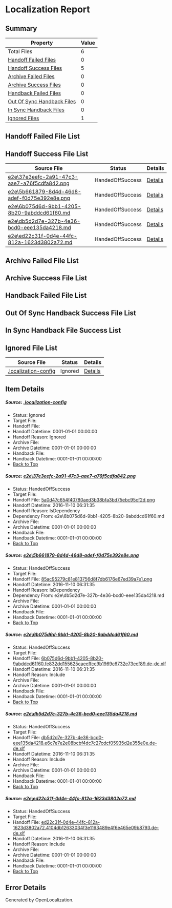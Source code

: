 # <a name='report-top'></a> Localization Report

## Summary
 Property | Value 
 -------- | ----- 
 Total Files | 6
[ Handoff Failed Files ](#handoff-failed-list)| 0
[ Handoff Success Files ](#handoff-success-list)| 5
[ Archive Failed Files ](#archive-failed-list)| 0
[ Archive Success Files ](#archive-success-list)| 0
[ Handback Failed Files ](#handback-failed-list)| 0
[ Out Of Sync Handback Files ](#outofsync-handback-success-list)| 0
[ In Sync Handback Files ](#insync-handback-success-list)| 0
[ Ignored Files ](#ignored-list)| 1

## <a name='handoff-failed-list'></a> Handoff Failed File List

## <a name='handoff-success-list'></a> Handoff Success File List
 Source File | Status | Details 
 ----------- | ------ | ------- 
 [e2e\37e3eefc-2a91-47c3-aae7-a76f5cdfa842.png](https://github.com/OpenLocalizationTestOrg/ol-test0/blob/0a8f2a7cdff712840967873bb6b6d645423fdc1f/e2e/37e3eefc-2a91-47c3-aae7-a76f5cdfa842.png) | HandedOffSuccess | [Details](#5a0d47c654f40780aed3b38bfa3bd75ebc95cf2d1)
 [e2e\5b661879-8d4d-46d8-adef-f0d75e392e8e.png](https://github.com/OpenLocalizationTestOrg/ol-test0/blob/0a8f2a7cdff712840967873bb6b6d645423fdc1f/e2e/5b661879-8d4d-46d8-adef-f0d75e392e8e.png) | HandedOffSuccess | [Details](#85ac95279c81e813756d8f7db6176e67ed39a7e12)
 [e2e\6b075d6d-9bb1-4205-8b20-9abddcd61f60.md](https://github.com/OpenLocalizationTestOrg/ol-test0/blob/0a8f2a7cdff712840967873bb6b6d645423fdc1f/e2e/6b075d6d-9bb1-4205-8b20-9abddcd61f60.md) | HandedOffSuccess | [Details](#8bba0e19c408dbc5710bc390ac4094c89e108e693)
 [e2e\db5d2d7e-327b-4e36-bcd0-eee135da4218.md](https://github.com/OpenLocalizationTestOrg/ol-test0/blob/0a8f2a7cdff712840967873bb6b6d645423fdc1f/e2e/db5d2d7e-327b-4e36-bcd0-eee135da4218.md) | HandedOffSuccess | [Details](#55c4bd002cc17d783700bd436ccfdd12babd72f24)
 [e2e\ed22c31f-0d4e-44fc-812a-1623d3802a72.md](https://github.com/OpenLocalizationTestOrg/ol-test0/blob/0a8f2a7cdff712840967873bb6b6d645423fdc1f/e2e/ed22c31f-0d4e-44fc-812a-1623d3802a72.md) | HandedOffSuccess | [Details](#9901bf9997fc5f7476ad521b59499075f7ef28f95)

## <a name='archive-failed-list'></a> Archive Failed File List

## <a name='archive-success-list'></a> Archive Success File List

## <a name='handback-failed-list'></a> Handback Failed File List

## <a name='outofsync-handback-success-list'></a> Out Of Sync Handback Success File List

## <a name='insync-handback-success-list'></a> In Sync Handback File Success List

## <a name='ignored-list'></a> Ignored File List
 Source File | Status | Details 
 ----------- | ------ | ------- 
 [.localization-config](https://github.com/OpenLocalizationTestOrg/ol-test0/blob/0a8f2a7cdff712840967873bb6b6d645423fdc1f/.localization-config) | Ignored | [Details](#c268a05ecaa7ec85942ed632c29928ee5bd6da8d0)

## Item Details
##### <a name='c268a05ecaa7ec85942ed632c29928ee5bd6da8d0'></a> Source: [.localization-config](https://github.com/OpenLocalizationTestOrg/ol-test0/blob/0a8f2a7cdff712840967873bb6b6d645423fdc1f/.localization-config)
* Status: Ignored
* Target File: 
* Handoff File: 
* Handoff Datetime: 0001-01-01 00:00:00
* Handoff Reason: Ignored
* Archive File: 
* Archive Datetime: 0001-01-01 00:00:00
* Handback File: 
* Handback Datetime: 0001-01-01 00:00:00
* [Back to Top](#report-top)

##### <a name='5a0d47c654f40780aed3b38bfa3bd75ebc95cf2d1'></a> Source: [e2e\37e3eefc-2a91-47c3-aae7-a76f5cdfa842.png](https://github.com/OpenLocalizationTestOrg/ol-test0/blob/0a8f2a7cdff712840967873bb6b6d645423fdc1f/e2e/37e3eefc-2a91-47c3-aae7-a76f5cdfa842.png)
* Status: HandedOffSuccess
* Target File: 
* Handoff File: [5a0d47c654f40780aed3b38bfa3bd75ebc95cf2d.png](https://github.com/OpenLocalizationTestOrg/ol-test0-handoff/blob/d86e965b9cfd4ecd3c010288e8b2df982a706723/ol-handoff/OpenLocalizationTestOrg/ol-test0-dede/yufeih/ht/5a0d47c654f40780aed3b38bfa3bd75ebc95cf2d.png)
* Handoff Datetime: 2016-11-10 06:31:35
* Handoff Reason: IsDependency
* Dependency From: e2e\6b075d6d-9bb1-4205-8b20-9abddcd61f60.md
* Archive File: 
* Archive Datetime: 0001-01-01 00:00:00
* Handback File: 
* Handback Datetime: 0001-01-01 00:00:00
* [Back to Top](#report-top)

##### <a name='85ac95279c81e813756d8f7db6176e67ed39a7e12'></a> Source: [e2e\5b661879-8d4d-46d8-adef-f0d75e392e8e.png](https://github.com/OpenLocalizationTestOrg/ol-test0/blob/0a8f2a7cdff712840967873bb6b6d645423fdc1f/e2e/5b661879-8d4d-46d8-adef-f0d75e392e8e.png)
* Status: HandedOffSuccess
* Target File: 
* Handoff File: [85ac95279c81e813756d8f7db6176e67ed39a7e1.png](https://github.com/OpenLocalizationTestOrg/ol-test0-handoff/blob/d86e965b9cfd4ecd3c010288e8b2df982a706723/ol-handoff/OpenLocalizationTestOrg/ol-test0-dede/yufeih/ht/85ac95279c81e813756d8f7db6176e67ed39a7e1.png)
* Handoff Datetime: 2016-11-10 06:31:35
* Handoff Reason: IsDependency
* Dependency From: e2e\db5d2d7e-327b-4e36-bcd0-eee135da4218.md
* Archive File: 
* Archive Datetime: 0001-01-01 00:00:00
* Handback File: 
* Handback Datetime: 0001-01-01 00:00:00
* [Back to Top](#report-top)

##### <a name='8bba0e19c408dbc5710bc390ac4094c89e108e693'></a> Source: [e2e\6b075d6d-9bb1-4205-8b20-9abddcd61f60.md](https://github.com/OpenLocalizationTestOrg/ol-test0/blob/0a8f2a7cdff712840967873bb6b6d645423fdc1f/e2e/6b075d6d-9bb1-4205-8b20-9abddcd61f60.md)
* Status: HandedOffSuccess
* Target File: 
* Handoff File: [6b075d6d-9bb1-4205-8b20-9abddcd61f60.fe832dd155625caeeffcc9b1969c6732e73ecf89.de-de.xlf](https://github.com/OpenLocalizationTestOrg/ol-test0-handoff/blob/d86e965b9cfd4ecd3c010288e8b2df982a706723/ol-handoff/OpenLocalizationTestOrg/ol-test0-dede/yufeih/ht/6b075d6d-9bb1-4205-8b20-9abddcd61f60.fe832dd155625caeeffcc9b1969c6732e73ecf89.de-de.xlf)
* Handoff Datetime: 2016-11-10 06:31:35
* Handoff Reason: Include
* Archive File: 
* Archive Datetime: 0001-01-01 00:00:00
* Handback File: 
* Handback Datetime: 0001-01-01 00:00:00
* [Back to Top](#report-top)

##### <a name='55c4bd002cc17d783700bd436ccfdd12babd72f24'></a> Source: [e2e\db5d2d7e-327b-4e36-bcd0-eee135da4218.md](https://github.com/OpenLocalizationTestOrg/ol-test0/blob/0a8f2a7cdff712840967873bb6b6d645423fdc1f/e2e/db5d2d7e-327b-4e36-bcd0-eee135da4218.md)
* Status: HandedOffSuccess
* Target File: 
* Handoff File: [db5d2d7e-327b-4e36-bcd0-eee135da4218.e6c7e7e2e08bcbf4dc7c27cdcf05935d2e355e0e.de-de.xlf](https://github.com/OpenLocalizationTestOrg/ol-test0-handoff/blob/d86e965b9cfd4ecd3c010288e8b2df982a706723/ol-handoff/OpenLocalizationTestOrg/ol-test0-dede/yufeih/ht/db5d2d7e-327b-4e36-bcd0-eee135da4218.e6c7e7e2e08bcbf4dc7c27cdcf05935d2e355e0e.de-de.xlf)
* Handoff Datetime: 2016-11-10 06:31:35
* Handoff Reason: Include
* Archive File: 
* Archive Datetime: 0001-01-01 00:00:00
* Handback File: 
* Handback Datetime: 0001-01-01 00:00:00
* [Back to Top](#report-top)

##### <a name='9901bf9997fc5f7476ad521b59499075f7ef28f95'></a> Source: [e2e\ed22c31f-0d4e-44fc-812a-1623d3802a72.md](https://github.com/OpenLocalizationTestOrg/ol-test0/blob/0a8f2a7cdff712840967873bb6b6d645423fdc1f/e2e/ed22c31f-0d4e-44fc-812a-1623d3802a72.md)
* Status: HandedOffSuccess
* Target File: 
* Handoff File: [ed22c31f-0d4e-44fc-812a-1623d3802a72.4104db12633034f3e1163489e4f6e465e09b8793.de-de.xlf](https://github.com/OpenLocalizationTestOrg/ol-test0-handoff/blob/d86e965b9cfd4ecd3c010288e8b2df982a706723/ol-handoff/OpenLocalizationTestOrg/ol-test0-dede/yufeih/ht/ed22c31f-0d4e-44fc-812a-1623d3802a72.4104db12633034f3e1163489e4f6e465e09b8793.de-de.xlf)
* Handoff Datetime: 2016-11-10 06:31:35
* Handoff Reason: Include
* Archive File: 
* Archive Datetime: 0001-01-01 00:00:00
* Handback File: 
* Handback Datetime: 0001-01-01 00:00:00
* [Back to Top](#report-top)


## Error Details

Generated by OpenLocalization.
